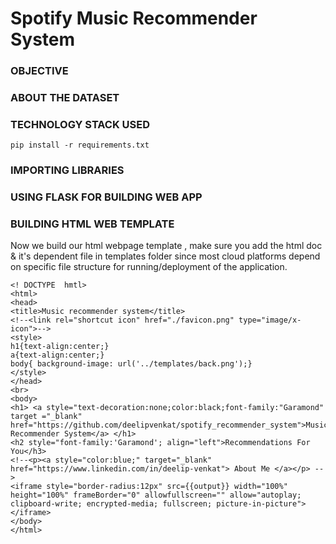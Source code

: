 # Spotify Music Recommender System
### OBJECTIVE




### ABOUT THE DATASET 


### TECHNOLOGY STACK USED 
```
pip install -r requirements.txt
```

### IMPORTING LIBRARIES


### USING FLASK FOR BUILDING WEB APP

### BUILDING HTML WEB TEMPLATE
Now we build our html webpage template , make sure you add the html doc & it's dependent file in templates folder since most cloud platforms depend on specific file structure for running/deployment of the application.

```
<! DOCTYPE  hmtl>
<html>
<head>
<title>Music recommender system</title>
<!--<link rel="shortcut icon" href="./favicon.png" type="image/x-icon">-->
<style>
h1{text-align:center;}
a{text-align:center;}
body{ background-image: url('../templates/back.png');}
</style>
</head>
<br>
<body>
<h1> <a style="text-decoration:none;color:black;font-family:"Garamond" target ="_blank" href="https://github.com/deelipvenkat/spotify_recommender_system">Music Recommender System</a> </h1>
<h2 style="font-family:'Garamond'; align="left">Recommendations For You</h3>
<!--<p><a style="color:blue;" target="_blank" href="https://www.linkedin.com/in/deelip-venkat"> About Me </a></p> -->
<iframe style="border-radius:12px" src={{output}} width="100%" height="100%" frameBorder="0" allowfullscreen="" allow="autoplay; clipboard-write; encrypted-media; fullscreen; picture-in-picture"></iframe>
</body>
</html>
  ```

